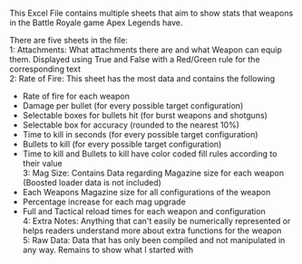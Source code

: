 This Excel File contains multiple sheets that aim to show stats that weapons in the Battle Royale game Apex Legends have.

There are five sheets in the file:<br />
1: Attachments: What attachments there are and what Weapon can equip them. Displayed using True and False with a Red/Green rule for the corresponding text<br />
2: Rate of Fire: This sheet has the most data and contains the following<br />
  - Rate of fire for each weapon
  - Damage per bullet (for every possible target configuration)
  - Selectable boxes for bullets hit (for burst weapons and shotguns)
  - Selectable box for accuracy (rounded to the nearest 10%)
  - Time to kill in seconds (for every possible target configuration)
  - Bullets to kill (for every possible target configuration)
  - Time to kill and Bullets to kill have color coded fill rules according to their value<br />
3: Mag Size: Contains Data regarding Magazine size for each weapon (Boosted loader data is not included)
  - Each Weapons Magazine size for all configurations of the weapon
  - Percentage increase for each mag upgrade
  - Full and Tactical reload times for each weapon and configuration<br />
4: Extra Notes: Anything that can't easily be numerically represented or helps readers understand more about extra functions for the weapon<br />
5: Raw Data: Data that has only been compiled and not manipulated in any way. Remains to show what I started with
